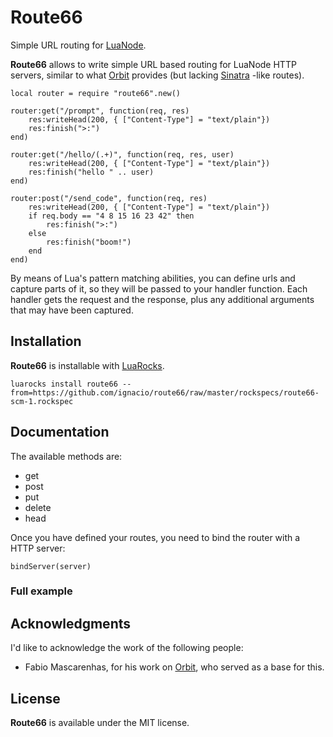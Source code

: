 # Route66 #

Simple URL routing for [LuaNode][1].

**Route66** allows to write simple URL based routing for LuaNode HTTP servers, similar to what [Orbit][2] provides 
(but lacking [Sinatra][3] -like routes).

    local router = require "route66".new()
    
    router:get("/prompt", function(req, res)
        res:writeHead(200, { ["Content-Type"] = "text/plain"})
        res:finish(">:")
    end)
    
    router:get("/hello/(.+)", function(req, res, user)
        res:writeHead(200, { ["Content-Type"] = "text/plain"})
        res:finish("hello " .. user)
    end)
    
    router:post("/send_code", function(req, res)
        res:writeHead(200, { ["Content-Type"] = "text/plain"})
        if req.body == "4 8 15 16 23 42" then
            res:finish(">:")
        else
            res:finish("boom!")
        end
    end)

By means of Lua's pattern matching abilities, you can define urls and capture parts of it, so they will be passed to 
your handler function. Each handler gets the request and the response, plus any additional arguments that may have been 
captured.

## Installation #
**Route66** is installable with [LuaRocks][4].

    luarocks install route66 --from=https://github.com/ignacio/route66/raw/master/rockspecs/route66-scm-1.rockspec

## Documentation #
The available methods are:

 - get
 - post
 - put
 - delete
 - head

Once you have defined your routes, you need to bind the router with a HTTP server:

    bindServer(server)

### Full example #

<script src="https://gist.github.com/751528.js"> </script>

## Acknowledgments #
I'd like to acknowledge the work of the following people:

 - Fabio Mascarenhas, for his work on [Orbit][2], who served as a base for this.

 
## License #
**Route66** is available under the MIT license.


[1]: https://github.com/ignacio/luanode/
[2]: http://keplerproject.github.com/orbit/
[3]: http://www.sinatrarb.com/
[4]: http://www.luarocks.org/
